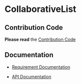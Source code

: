# CollaborativeList

## Contribution Code
**Please read** the [Contribution Code](https://teamghostbuster.github.io/contribution-code/)

## Documentation
* [Requirement Documentation](https://teamghostbuster.github.io/CollaborativeList/)

* [API Documentation](https://teamghostbuster.github.io/server/)
